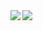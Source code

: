 <a href="https://github.com/anuraghazra/github-readme-stats">
  <img align="left" src="https://github-readme-stats.vercel.app/api?username=tsuguring&count_private=true&show_icons=true&theme=algolia" />
</a>
<a href="https://github.com/anuraghazra/github-readme-stats">
  <img align="left" src="https://github-readme-stats.vercel.app/api/top-langs/?username=tsuguring&theme=algolia" />
</a>
